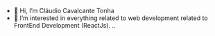 - 👋 Hi, I’m Cláudio Cavalcante Tonha
- 👀 I’m interested in everything related to web development related to FrontEnd Development (ReactJs).
..

<!---
claudio-tonha/claudio-tonha is a ✨ special ✨ repository because its `README.md` (this file) appears on your GitHub profile.
You can click the Preview link to take a look at your changes.
--->
